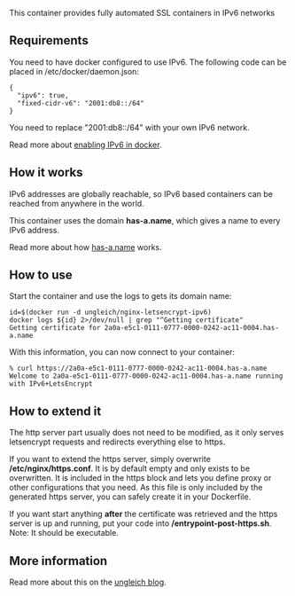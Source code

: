 This container provides fully automated SSL containers in IPv6
networks

## Requirements

You need to have docker configured to use IPv6. The following code can
be placed in /etc/docker/daemon.json:

```
{
  "ipv6": true,
  "fixed-cidr-v6": "2001:db8::/64"
}
```

You need to replace "2001:db8::/64" with your own IPv6 network.

Read more about [enabling IPv6 in docker](https://ungleich.ch/u/blog/how-to-enable-ipv6-in-docker/).

## How it works

IPv6 addresses are globally reachable, so IPv6 based containers can be
reached from anywhere in the world.

This container uses the domain **has-a.name**, which gives a
name to every IPv6 address.

Read more about how
[has-a.name](https://ungleich.ch/u/blog/has-a-name-for-every-ipv6-address/) works.

## How to use

Start the container and use the logs to gets its domain name:

```
id=$(docker run -d ungleich/nginx-letsencrypt-ipv6)
docker logs ${id} 2>/dev/null | grep "^Getting certificate"
Getting certificate for 2a0a-e5c1-0111-0777-0000-0242-ac11-0004.has-a.name
```

With this information, you can now connect to your container:
```
% curl https://2a0a-e5c1-0111-0777-0000-0242-ac11-0004.has-a.name
Welcome to 2a0a-e5c1-0111-0777-0000-0242-ac11-0004.has-a.name running with IPv6+LetsEncrypt
```

## How to extend it

The http server part usually does not need to be modified, as it only
serves letsencrypt requests and redirects everything else to https.

If you want to extend the https server, simply overwrite
**/etc/nginx/https.conf**. It is by default empty and only exists to
be overwritten. It is included in the https block and lets you define
proxy or other configurations that you need.
As this file is only included by the generated https server, you can
safely create it in your Dockerfile.

If you want start anything **after** the certificate was retrieved and
the https server is up and running, put your code into
**/entrypoint-post-https.sh**. Note: It should be executable.

## More information

Read more about this on the
[ungleich blog](https://ungleich.ch/u/blog/fully-automated-ssl-certificates-for-docker/).
